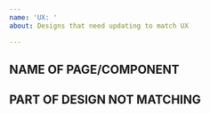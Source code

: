 ```yaml
---
name: 'UX: '
about: Designs that need updating to match UX

---
```


## NAME OF PAGE/COMPONENT

## PART OF DESIGN NOT MATCHING
